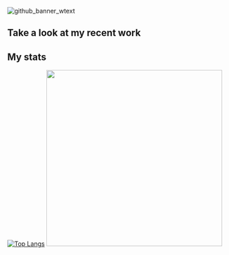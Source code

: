 
![github_banner_wtext](https://user-images.githubusercontent.com/99409713/230460703-a9b818ec-b76a-4904-8a82-81aa570e5664.jpg)

## Take a look at my recent work


## My stats
[![Top Langs](https://github-readme-stats.vercel.app/api/top-langs/?username=JoneMus&theme=dark)](https://github.com/anuraghazra/github-readme-stats)
<img src="https://github-readme-stats.vercel.app/api?username=JoneMus&show_icons=true&theme=dark" width="400">
